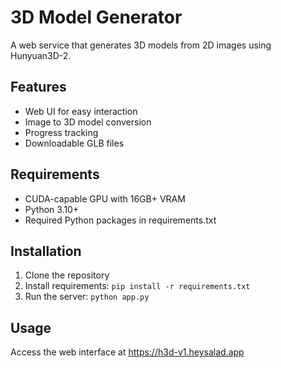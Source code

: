 # 3D Model Generator

A web service that generates 3D models from 2D images using Hunyuan3D-2.

## Features
- Web UI for easy interaction
- Image to 3D model conversion
- Progress tracking
- Downloadable GLB files

## Requirements
- CUDA-capable GPU with 16GB+ VRAM
- Python 3.10+
- Required Python packages in requirements.txt

## Installation
1. Clone the repository
2. Install requirements: `pip install -r requirements.txt`
3. Run the server: `python app.py`

## Usage
Access the web interface at https://h3d-v1.heysalad.app
